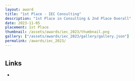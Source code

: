 ```yaml
---
layout: award
title: "1st Place - IEC Consulting"
description: "1st Place in Consulting & 2nd Place Overall"
date: 2023-11-05
placement: 1st Place
thumbnail: /assets/awards/iec_2023/thumbnail.png
gallery: ["/assets/awards/iec_2023/gallery/gallery.json"]
permalink: /awards/iec_2023/
---
```


#

## Links

-
